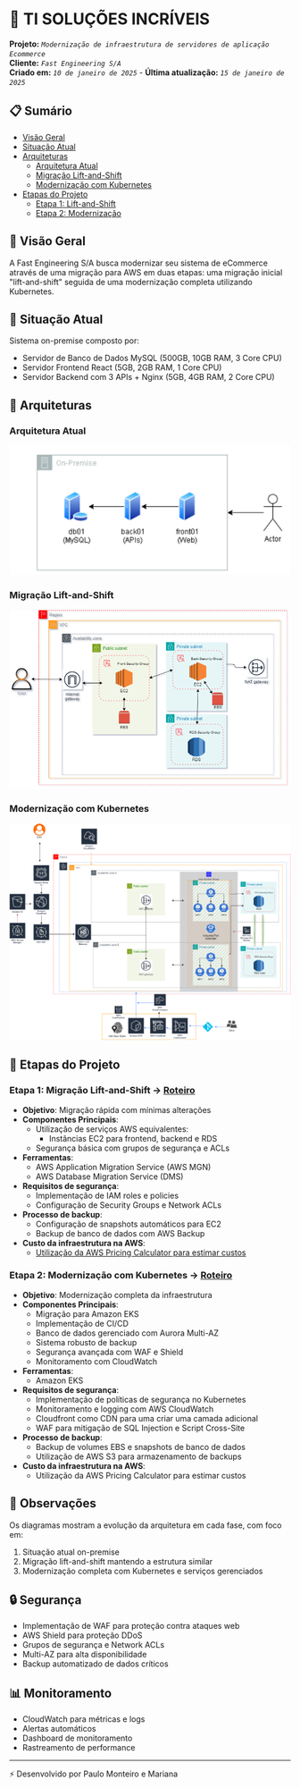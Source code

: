 # 🚀 TI SOLUÇÕES INCRÍVEIS 
**Projeto:** _`Modernização de infraestrutura de servidores de aplicação Ecommerce`_  
**Cliente:** _`Fast Engineering S/A`_  
**Criado em:** _`10 de janeiro de 2025`_ - **Última atualização:** _`15 de janeiro de 2025`_

## 📋 Sumário
- [Visão Geral](#-vis%C3%A3o-geral)
- [Situação Atual](#-situa%C3%A7%C3%A3o-atual)
- [Arquiteturas](#-arquiteturas)
  - [Arquitetura Atual](#arquitetura-atual)
  - [Migração Lift-and-Shift](#migração-lift-and-shift)
  - [Modernização com Kubernetes](#modernização-com-kubernetes)
- [Etapas do Projeto](#-etapas-do-projeto)
  - [Etapa 1: Lift-and-Shift](#etapa-1-migra%C3%A7%C3%A3o-lift-and-shift---roteiro)
  - [Etapa 2: Modernização](#etapa-2-moderniza%C3%A7%C3%A3o-com-kubernetes----roteiro)

## 🎯 Visão Geral

A Fast Engineering S/A busca modernizar seu sistema de eCommerce através de uma migração para AWS em duas etapas: uma migração inicial "lift-and-shift" seguida de uma modernização completa utilizando Kubernetes.

## 🏢 Situação Atual

Sistema on-premise composto por:
- Servidor de Banco de Dados MySQL (500GB, 10GB RAM, 3 Core CPU)
- Servidor Frontend React (5GB, 2GB RAM, 1 Core CPU)
- Servidor Backend com 3 APIs + Nginx (5GB, 4GB RAM, 2 Core CPU)

## 📐 Arquiteturas

### Arquitetura Atual
![Diagrama](imagens/on-premise.png)

### Migração Lift-and-Shift
![Diagrama](imagens/asis.drawio.png)

### Modernização com Kubernetes
![Diagrama](imagens/modernizacao2.drawio.png)


## 📍 Etapas do Projeto

### Etapa 1: Migração Lift-and-Shift -> [Roteiro](roteiros/lift-and-shift.md)

- **Objetivo**: Migração rápida com mínimas alterações
- **Componentes Principais**:
  - Utilização de serviços AWS equivalentes:
      - Instâncias EC2 para frontend, backend e RDS
  - Segurança básica com grupos de segurança e ACLs
- **Ferramentas**:
  - AWS Application Migration Service (AWS MGN)
  - AWS Database Migration Service (DMS)
- **Requisitos de segurança**:
  - Implementação de IAM roles e policies
  - Configuração de Security Groups e Network ACLs
- **Processo de backup**:
  - Configuração de snapshots automáticos para EC2
  - Backup de banco de dados com AWS Backup
- **Custo da infraestrutura na AWS**:
  - [Utilização da AWS Pricing Calculator para estimar custos](https://calculator.aws/#/estimate?id=e9cb7dffa4052ff3c416d089e356852cf2e901ca)

### Etapa 2: Modernização com Kubernetes  -> [Roteiro](roteiros/modernizacao.md)

- **Objetivo**: Modernização completa da infraestrutura
- **Componentes Principais**:
  - Migração para Amazon EKS
  - Implementação de CI/CD
  - Banco de dados gerenciado com Aurora Multi-AZ
  - Sistema robusto de backup
  - Segurança avançada com WAF e Shield
  - Monitoramento com CloudWatch
- **Ferramentas**:
  - Amazon EKS
- **Requisitos de segurança**:
  - Implementação de políticas de segurança no Kubernetes
  - Monitoramento e logging com AWS CloudWatch
  - Cloudfront como CDN para uma criar uma camada adicional
  - WAF para mitigação de SQL Injection e Script Cross-Site
- **Processo de backup**:
  - Backup de volumes EBS e snapshots de banco de dados
  - Utilização de AWS S3 para armazenamento de backups
- **Custo da infraestrutura na AWS**:
  - Utilização da AWS Pricing Calculator para estimar custos

## 📝 Observações

Os diagramas mostram a evolução da arquitetura em cada fase, com foco em:
1. Situação atual on-premise
2. Migração lift-and-shift mantendo a estrutura similar
3. Modernização completa com Kubernetes e serviços gerenciados

## 🔒 Segurança

- Implementação de WAF para proteção contra ataques web
- AWS Shield para proteção DDoS
- Grupos de segurança e Network ACLs
- Multi-AZ para alta disponibilidade
- Backup automatizado de dados críticos

## 📊 Monitoramento

- CloudWatch para métricas e logs
- Alertas automáticos
- Dashboard de monitoramento
- Rastreamento de performance

---
⚡️ Desenvolvido por Paulo Monteiro e Mariana
